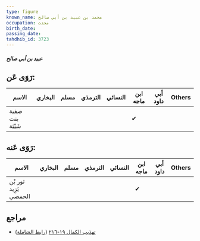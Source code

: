 ```yaml
---
type: figure
known_name: محمد بن عبيد بن أبي صالح
occupation: محدث
birth_date:
passing_date:
tahdhib_id: 3723
---
```

##### عبيد بن أبي صالح

## رَوَى عَن:
| الاسم            | البخاري | مسلم | الترمذي | النسائي | ابن ماجه | أبي داود | Others |
| ---------------- | ------- | ---- | ------- | ------- | -------- | -------- | ------ |
| صفية بنت شَيْبَة |         |      |         |         | ✔        |          |        |
## رَوَى عَنه:
| الاسم                 | البخاري | مسلم | الترمذي | النسائي | ابن ماجه | أبي داود | Others |
| --------------------- | ------- | ---- | ------- | ------- | -------- | -------- | ------ |
| ثور بْن يَزِيد الحمصي |         |      |         |         | ✔        |          |        |
## مراجع
- [تهذيب الكمال ١٩-٢١٦](obsidian://open?vault=Tahdhib-al-Kamal&file=Figures/٣٧٢٣-عبيد%20بن%20أبي%20صالح) ([رابط الشاملة](https://shamela.ws/book/3722/9790))